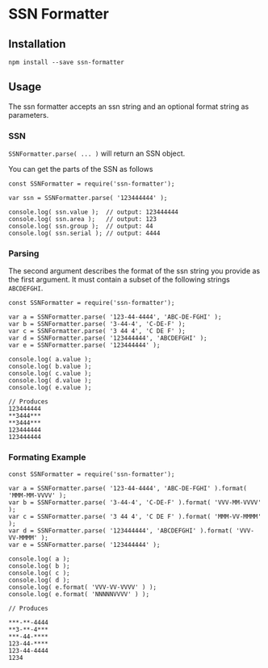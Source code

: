 # SSN Formatter

## Installation

```
npm install --save ssn-formatter
```

## Usage

The ssn formatter accepts an ssn string and an optional format string as parameters.

### SSN

`SSNFormatter.parse( ... )` will return an SSN object.

You can get the parts of the SSN as follows

```
const SSNFormatter = require('ssn-formatter');

var ssn = SSNFormatter.parse( '123444444' );

console.log( ssn.value );  // output: 123444444
console.log( ssn.area );   // output: 123
console.log( ssn.group );  // output: 44
console.log( ssn.serial ); // output: 4444
```

### Parsing

The second argument describes the format of the ssn string you provide as the first argument. It must contain a subset of the following strings `ABCDEFGHI`.

```
const SSNFormatter = require('ssn-formatter');

var a = SSNFormatter.parse( '123-44-4444', 'ABC-DE-FGHI' );
var b = SSNFormatter.parse( '3-44-4', 'C-DE-F' );
var c = SSNFormatter.parse( '3 44 4', 'C DE F' );
var d = SSNFormatter.parse( '123444444', 'ABCDEFGHI' );
var e = SSNFormatter.parse( '123444444' );

console.log( a.value );
console.log( b.value );
console.log( c.value );
console.log( d.value );
console.log( e.value );

// Produces
123444444
**3444***
**3444***
123444444
123444444

```

### Formating Example

```
const SSNFormatter = require('ssn-formatter');

var a = SSNFormatter.parse( '123-44-4444', 'ABC-DE-FGHI' ).format( 'MMM-MM-VVVV' );
var b = SSNFormatter.parse( '3-44-4', 'C-DE-F' ).format( 'VVV-MM-VVVV' );
var c = SSNFormatter.parse( '3 44 4', 'C DE F' ).format( 'MMM-VV-MMMM' );
var d = SSNFormatter.parse( '123444444', 'ABCDEFGHI' ).format( 'VVV-VV-MMMM' );
var e = SSNFormatter.parse( '123444444' );

console.log( a );
console.log( b );
console.log( c );
console.log( d );
console.log( e.format( 'VVV-VV-VVVV' ) );
console.log( e.format( 'NNNNNVVVV' ) );

// Produces

***-**-4444
**3-**-4***
***-44-****
123-44-****
123-44-4444
1234

```

